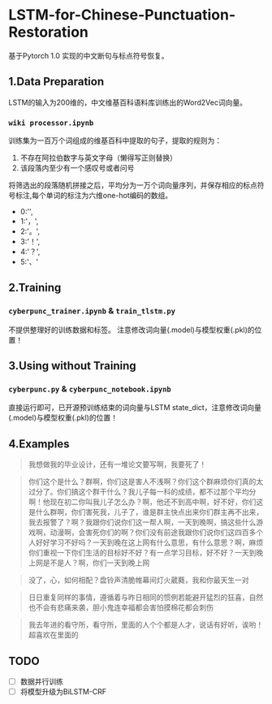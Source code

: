 # LSTM-for-Chinese-Punctuation-Restoration
基于Pytorch 1.0 实现的中文断句与标点符号恢复。

## 1.Data Preparation
LSTM的输入为200维的，中文维基百科语料库训练出的Word2Vec词向量。

### `wiki processor.ipynb`

训练集为一百万个词组成的维基百科中提取的句子，提取的规则为：
1. 不存在阿拉伯数字与英文字母（懒得写正则替换）
1. 该段落内至少有一个感叹号或者问号

将筛选出的段落随机拼接之后，平均分为一万个词向量序列，并保存相应的标点符号标注,每个单词的标注为六维one-hot编码的数组。
- 0:'',
- 1:'，',
- 2:'。',
- 3:'！',
- 4:'？',
- 5:'、'

## 2.Training
### `cyberpunc_trainer.ipynb` & `train_tlstm.py`
不提供整理好的训练数据和标签。
注意修改词向量(.model)与模型权重(.pkl)的位置！

## 3.Using without Training
### `cyberpunc.py` & `cyberpunc_notebook.ipynb`
直接运行即可，已开源预训练结束的词向量与LSTM state_dict，注意修改词向量(.model)与模型权重(.pkl)的位置！



## 4.Examples
> 我想做我的毕业设计，还有一堆论文要写啊，我要死了！

> 你们这个是什么？群啊，你们这是害人不浅啊？你们这个群麻烦你们真的太过分了。你们搞这个群干什么？我儿子每一科的成绩，都不过那个平均分啊！他现在初二你叫我儿子怎么办？啊，他还不到高中啊，好不好，你们这是什么群啊，你们害死我，儿子了，谁是群主快点出来你们群主再不出来，我去报警了？啊？我跟你们说你们这一帮人啊，一天到晚啊，搞这些什么游戏啊，动漫啊，会害死你们的啊？你们没有前途我跟你们说你们这四百多个人好好学习不好吗？一天到晚在这上网有什么意思，有什么意思？啊，麻烦你们重视一下你们生活的目标好不好？有一点学习目标，好不好？一天到晚上网是不是人？啊，你们一天到晚上网 

> 没了，心，如何相配？盘铃声清脆帷幕间灯火葳蕤，我和你最天生一对

> 日日重复同样的事情，遵循着与昨日相同的惯例若能避开猛烈的狂喜，自然也不会有悲痛来袭，胆小鬼连幸福都会害怕摸棉花都会刺伤

> 我去年进的看守所，看守所，里面的人个个都是人才，说话有好听，诶哟！超喜欢在里面的 

## TODO
- [ ] 数据并行训练
- [ ] 将模型升级为BiLSTM-CRF
